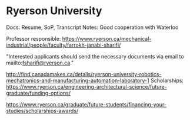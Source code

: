 # Ryerson University

Docs: Resume, SoP, Transcript
Notes: Good cooperation with Waterloo

Professor responsible: https://www.ryerson.ca/mechanical-industrial/people/faculty/farrokh-janabi-sharifi/

"Interested applicants should send the necessary documents via email to mailto:fsharifi@ryerson.ca."


http://find.canadamakes.ca/details/ryerson-university-robotics-mechatronics-and-manufacturing-automation-laboratory-1
Scholarships: https://www.ryerson.ca/engineering-architectural-science/future-graduate/funding-options/

https://www.ryerson.ca/graduate/future-students/financing-your-studies/scholarships-awards/